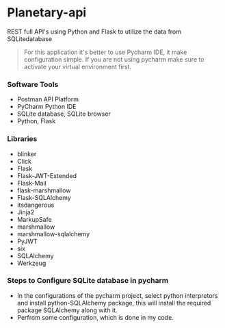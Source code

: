 # Planetary-api
REST full API's using Python and Flask to utilize the data from SQLitedatabase

> For this application it's better to use Pycharm IDE, it make configuration simple. If you are not using pycharm make sure to activate your virtual environment first.

### Software Tools
- Postman API Platform
- PyCharm Python IDE
- SQLite database, SQLite browser
- Python, Flask

### Libraries
- blinker
- Click
- Flask
- Flask-JWT-Extended
- Flask-Mail
- flask-marshmallow
- Flask-SQLAlchemy
- itsdangerous
- Jinja2
- MarkupSafe
- marshmallow
- marshmallow-sqlalchemy
- PyJWT
- six
- SQLAlchemy
- Werkzeug


### Steps to Configure SQLite database in pycharm
- In the configurations of the pycharm project, select python interpretors and install python-SQLAlchemy package, this will install the required package SQLAlchemy along with it.
- Perfrom some configuration, which is done in my code.
